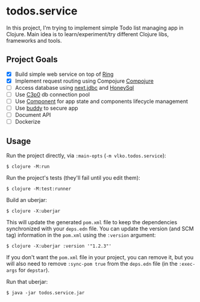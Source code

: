 # todos.service

In this project, I'm trying to implement simple Todo list managing app in Clojure. 
Main idea is to learn/experiment/try different Clojure libs, frameworks and tools.   

## Project Goals

- [x] Build simple web service on top of [Ring](https://github.com/ring-clojure/ring)
- [x] Implement request routing using Compojure [Compojure](https://github.com/weavejester/compojure)
- [ ] Access database using [next.jdbc](https://github.com/seancorfield/next-jdbc) and [HoneySql](https://github.com/seancorfield/honeysql)
- [ ] Use [C3p0](https://github.com/swaldman/c3p0) db connection pool
- [ ] Use [Component](https://github.com/stuartsierra/component) for app state and components lifecycle management
- [ ] Use [buddy](https://github.com/funcool/buddy) to secure app
- [ ] Document API
- [ ] Dockerize

## Usage

Run the project directly, via `:main-opts` (`-m vlko.todos.service`):

    $ clojure -M:run

Run the project's tests (they'll fail until you edit them):

    $ clojure -M:test:runner

Build an uberjar:

    $ clojure -X:uberjar

This will update the generated `pom.xml` file to keep the dependencies synchronized with
your `deps.edn` file. You can update the version (and SCM tag) information in the `pom.xml` using the
`:version` argument:

    $ clojure -X:uberjar :version '"1.2.3"'

If you don't want the `pom.xml` file in your project, you can remove it, but you will
also need to remove `:sync-pom true` from the `deps.edn` file (in the `:exec-args` for `depstar`).

Run that uberjar:

    $ java -jar todos.service.jar
